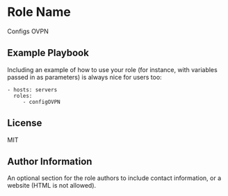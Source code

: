 Role Name
=========

Configs OVPN

Example Playbook
----------------

Including an example of how to use your role (for instance, with variables passed in as parameters) is always nice for users too:

    - hosts: servers
      roles:
         - configOVPN

License
-------

MIT

Author Information
------------------

An optional section for the role authors to include contact information, or a website (HTML is not allowed).

